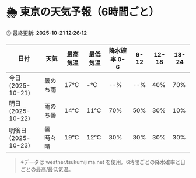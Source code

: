 # 🌦️ 東京の天気予報（6時間ごと）

🕒 最終更新: **2025-10-21 12:26:12**

| 日付 | 天気 | 最高気温 | 最低気温 | 降水確率 0-6 | 6-12 | 12-18 | 18-24 |
|------|------|----------|----------|------------|------|------|------|
| 今日 (2025-10-21) | 曇のち雨 | 17℃ | -℃ | --% | --% | 40% | 70% |
| 明日 (2025-10-22) | 雨のち曇 | 14℃ | 11℃ | 70% | 50% | 30% | 10% |
| 明後日 (2025-10-23) | 曇時々晴 | 19℃ | 12℃ | 30% | 30% | 30% | 30% |

> ※データは weather.tsukumijima.net を使用。6時間ごとの降水確率と日ごとの最高/最低気温。